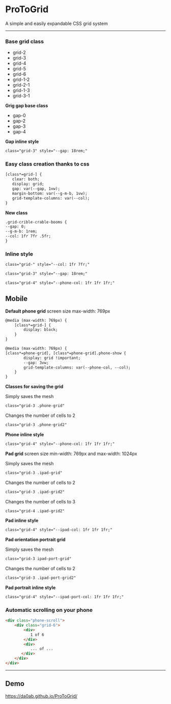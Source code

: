 

# ProToGrid

A simple and easily expandable CSS grid system
***
### Base grid class
- grid-2 
- grid-3
- grid-4
- grid-5
- grid-6
- grid-1-2
- grid-2-1
- grid-1-3
- grid-3-1

**Grig gap base class**

- gap-0
- gap-2
- gap-3
- gap-4

**Gap inline style**
```HTML
class="grid-3" style="--gap: 18rem;"
```
### Easy class creation thanks to css
```HTML
[class*=grid-] {
   clear: both;
   display: grid;
   gap: var(--gap, 1vw);
   margin-bottom: var(--g-m-b, 1vw);
   grid-template-columns: var(--col);
}
```
**New class**

```HTML
.grid-crible-crable-booms {
--gap: 0;
--g-m-b: 1rem;
--col: 1fr 7fr .5fr;
}
```
### Inline style
```HTML
class="grid-" style="--col: 1fr 7fr;"
```
```HTML
class="grid-3" style="--gap: 18rem;"
```
```HTML
class="grid-4" style="--phone-col: 1fr 1fr 1fr;"
```

## Mobile

**Default phone grid** screen size max-width: 769px

```HTML
@media (max-width: 769px) {
    [class*=grid-] {
        display: block;
    }
}
```
```HTML
@media (max-width: 769px) {
[class*=phone-grid], [class*=phone-grid].phone-show {
        display: grid !important;
        --gap: 3vw;
        grid-template-columns: var(--phone-col, --col);
    }
}
```

**Сlasses for saving the grid**

Simply saves the mesh
```HTML
class="grid-3 .phone-grid" 
```

Changes the number of cells to 2
```HTML
class="grid-3 .phone-grid2" 
```

**Phone inline style**

```HTML
class="grid-4" style="--phone-col: 1fr 1fr 1fr;"
```


**Pad grid** screen size min-width: 769px and max-width: 1024px

Simply saves the mesh
```HTML
class="grid-3 .ipad-grid" 
```

Changes the number of cells to 2
```HTML
class="grid-3 .ipad-grid2" 
```

Changes the number of cells to 3
```HTML
class="grid-4 .ipad-grid2" 
```
**Pad inline style**

```HTML
class="grid-4" style="--ipad-col: 1fr 1fr 1fr;"
```

**Pad orientation portrait grid** 

Simply saves the mesh
```HTML
class="grid-3 ipad-port-grid" 
```
Changes the number of cells to 2
```HTML
class="grid-3 .ipad-port-grid2" 
```

**Pad portrait inline style**

```HTML
class="grid-4" style="--ipad-port-col: 1fr 1fr 1fr;"
```
### Automatic scrolling on your phone
```HTML
<div class="phone-scroll">
    <div class="grid-6">
        <div>
           1 of 6
        </div>
        <div>
           ... of ...
       </div>
    </div>
</div>
```

***

## Demo

https://da0ab.github.io/ProToGrid/


